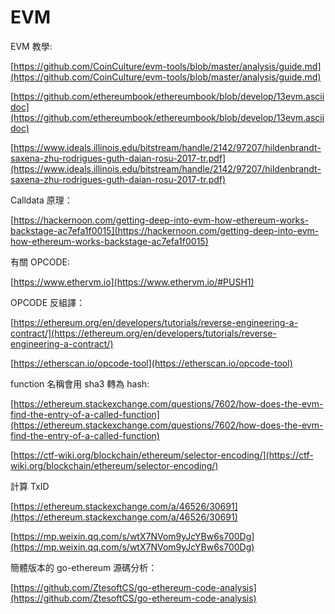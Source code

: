 # EVM

EVM 教學:

&#x20;[https://github.com/CoinCulture/evm-tools/blob/master/analysis/guide.md](https://github.com/CoinCulture/evm-tools/blob/master/analysis/guide.md)

[https://github.com/ethereumbook/ethereumbook/blob/develop/13evm.asciidoc](https://github.com/ethereumbook/ethereumbook/blob/develop/13evm.asciidoc)

[https://www.ideals.illinois.edu/bitstream/handle/2142/97207/hildenbrandt-saxena-zhu-rodrigues-guth-daian-rosu-2017-tr.pdf](https://www.ideals.illinois.edu/bitstream/handle/2142/97207/hildenbrandt-saxena-zhu-rodrigues-guth-daian-rosu-2017-tr.pdf)

Calldata 原理：

[https://hackernoon.com/getting-deep-into-evm-how-ethereum-works-backstage-ac7efa1f0015](https://hackernoon.com/getting-deep-into-evm-how-ethereum-works-backstage-ac7efa1f0015)

有關 OPCODE:

&#x20;[https://www.ethervm.io](https://www.ethervm.io/#PUSH1)

OPCODE 反組譯：

[https://ethereum.org/en/developers/tutorials/reverse-engineering-a-contract/](https://ethereum.org/en/developers/tutorials/reverse-engineering-a-contract/)

[https://etherscan.io/opcode-tool](https://etherscan.io/opcode-tool)



function 名稱會用 sha3 轉為 hash:

&#x20;[https://ethereum.stackexchange.com/questions/7602/how-does-the-evm-find-the-entry-of-a-called-function](https://ethereum.stackexchange.com/questions/7602/how-does-the-evm-find-the-entry-of-a-called-function)

[https://ctf-wiki.org/blockchain/ethereum/selector-encoding/](https://ctf-wiki.org/blockchain/ethereum/selector-encoding/)



計算 TxID

[https://ethereum.stackexchange.com/a/46526/30691](https://ethereum.stackexchange.com/a/46526/30691)

[https://mp.weixin.qq.com/s/wtX7NVom9yJcYBw6s700Dg](https://mp.weixin.qq.com/s/wtX7NVom9yJcYBw6s700Dg)

簡體版本的 go-ethereum 源碼分析：

[https://github.com/ZtesoftCS/go-ethereum-code-analysis](https://github.com/ZtesoftCS/go-ethereum-code-analysis)



